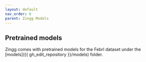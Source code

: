 ```yaml
---
layout: default
nav_order: 6
parent: Zingg Models
---
```



## Pretrained models

Zingg comes with pretrained models for the Febrl dataset under the [models]({{ gh_edit_repository }}/models) folder.

